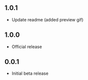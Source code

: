 ## 1.0.1

* Update readme (added preview gif)

## 1.0.0

* Official release

## 0.0.1

* Initial beta release
